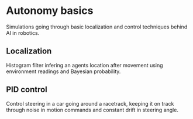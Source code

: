 # Autonomy basics
Simulations going through basic localization and control techniques behind AI in robotics.

## Localization
Histogram filter infering an agents location after movement using environment readings and Bayesian probability.

## PID control
Control steering in a car going around a racetrack, keeping it on track through noise in motion commands and constant drift in steering angle.
